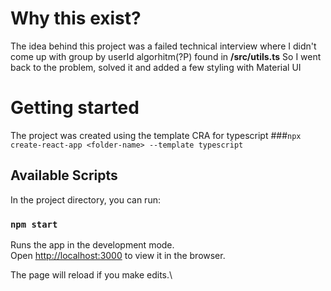 # Why this exist?

The idea behind this project was a failed technical interview where I didn't come up with group by userId algorhitm(?P) found in **/src/utils.ts**
So I went back to the problem, solved it and added a few styling with Material UI

# Getting started

The project was created using the template CRA for typescript ###`npx create-react-app <folder-name> --template typescript`

## Available Scripts

In the project directory, you can run:

### `npm start`

Runs the app in the development mode.\
Open [http://localhost:3000](http://localhost:3000) to view it in the browser.

The page will reload if you make edits.\
